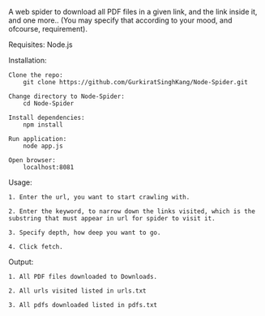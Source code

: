 A web spider to download all PDF files in a given link, and the link inside it, and one more.. (You may specify that according to your mood, and ofcourse, requirement).

Requisites:
	Node.js

Installation:

	Clone the repo: 
		git clone https://github.com/GurkiratSinghKang/Node-Spider.git

	Change directory to Node-Spider:
		cd Node-Spider

	Install dependencies:
		npm install

	Run application:
		node app.js

	Open browser:
		localhost:8081


Usage:
	
	1. Enter the url, you want to start crawling with.

	2. Enter the keyword, to narrow down the links visited, which is the substring that must appear in url for spider to visit it.

	3. Specify depth, how deep you want to go.

	4. Click fetch.

Output:
	
	1. All PDF files downloaded to Downloads.

	2. All urls visited listed in urls.txt

	3. All pdfs downloaded listed in pdfs.txt

